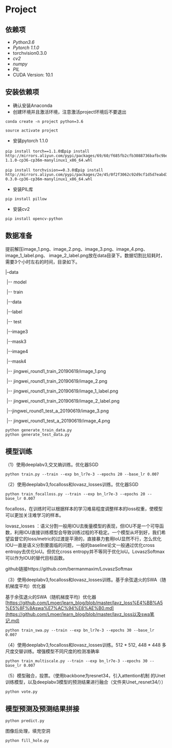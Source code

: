 # Project
## 依赖项
- *Python3.6*
- *Pytorch 1.1.0*
- torchvision0.3.0
- *cv2*
- *numpy*
- *PIL*
- CUDA Version: 10.1 
## 安装依赖项
- 确认安装Anaconda
- 创建环境并且激活环境，注意激活project环境后不要退出

```
conda create -n project python=3.6
```

```
source activate project
```


- 安装pytorch 1.1.0

```
pip install torch==1.1.0或pip install http://mirrors.aliyun.com/pypi/packages/69/60/f685fb2cfb3088736bafbc9bdbb455327bdc8906b606da9c9a81bae1c81e/torch-1.1.0-cp36-cp36m-manylinux1_x86_64.whl
```

```
pip install torchvision==0.3.0或pip install http://mirrors.aliyun.com/pypi/packages/2e/45/0f2f3062c92d9cf1d5d7eabd3cae88cea9affbd2b17fb1c043627838cb0a/torchvision-0.3.0-cp36-cp36m-manylinux1_x86_64.whl
```

- 安装PIL库

```
pip install pillow
```

- 安装cv2

```
pip install opencv-python
```
## 数据准备

提前解压image_1.png、image_2.png、image_3.png、image_4.png、image_1_label.png、 image_2_label.png放在data目录下。数据切割比较耗时，需要3个小时左右的时间，目录如下。

|–data

​	|-- model	

​	|-- train

​		|--data

​		|--label

​	|-- test

​		|--image3

​		|--mask3

​		|--image4

​		|--mask4

​	|-- jingwei_round1_train_20190619/image_1.png

​	|-- jingwei_round1_train_20190619/image_2.png

​	|-- jingwei_round1_train_20190619/image_1_label.png

​	|-- jingwei_round1_train_20190619/image_2_label.png

​	|--jingwei_round1_test_a_20190619/image_3.png

​	|-- jingwei_round1_test_a_20190619/image_4.png



```
python generate_train_data.py
python generate_test_data.py
```
## 模型训练
（1）使用deeplabv3,交叉熵训练。优化器SGD

```
python train.py --train --exp bn_lr7e-3 --epochs 20 --base_lr 0.007
```
（2）使用deeplabv3,focalloss和lovasz_losses训练。优化器SGD

```
python train_focalloss.py --train --exp bn_lr7e-3 --epochs 20 --base_lr 0.007
```

focalloss，在训练时可以根据样本的学习难易程度调整样本的loss权重，使模型可以更加关注难学习的样本。

lovasz_losses ：语义分割一般用IOU去衡量模型的表现，但IOU不是一个可导函数，利用IOU直接训练模型会导致训练过程的不稳定。一个模型从坏到好，我们希望监督它的loss/metric的过渡是平滑的，直接暴力套用IoU显然不行，怎么优化IOU一直是语义分割要面临的问题，一般的baseline论文一般通过优化cross entropy去优化IoU。但优化cross entropy并不等同于优化IoU。LovaszSoftmax可以作为IOU的替代目标函数。

github链接https://github.com/bermanmaxim/LovaszSoftmax

（3）使用deeplabv3,focalloss和lovasz_losses训练。基于余弦退火的SWA（随机梯度平均）优化器

基于余弦退火的SWA（随机梯度平均）优化器[https://github.com/Lmoer/learn_blog/blob/master/lavz_loss%E4%BB%A5%E5%8F%8Aswa%E7%AC%94%E8%AE%B0.md](https://github.com/Lmoer/learn_blog/blob/master/lavz_loss以及swa笔记.md)

```
python train_swa.py --train --exp bn_lr7e-3 --epochs 30 --base_lr 0.007
```

（4）使用deeplabv3,focalloss和lovasz_losses训练。512 * 512, 448 * 448 多尺度交替训练。增强模型不同尺度的检测准确率

```
python train_multiscale.py --train --exp bn_lr7e-3 --epochs 30 --base_lr 0.007
```

（5）模型融合，投票。（使用backbone为resnet34，引入attention机制 的Unet 训练模型，以及deeplabv3模型的预测结果进行融合（文件夹Unet_resnet34/））

```
python vote.py
```

## 模型预测及预测结果拼接

```
python predict.py
```

图像后处理，填充空洞

```
python fill_hole.py
```
